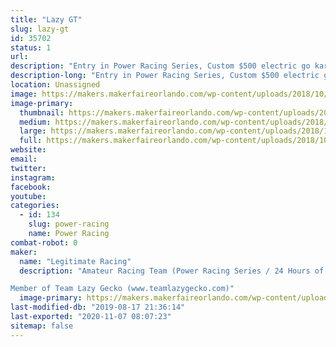 ```yaml
---
title: "Lazy GT"
slug: lazy-gt
id: 35702
status: 1
url: 
description: "Entry in Power Racing Series, Custom $500 electric go kart"
description-long: "Entry in Power Racing Series, Custom $500 electric go kart. Part of Team Lazy Gecko"
location: Unassigned
image: https://makers.makerfaireorlando.com/wp-content/uploads/2018/10/IMG_8977-1-1024x768.jpg
image-primary:
  thumbnail: https://makers.makerfaireorlando.com/wp-content/uploads/2018/10/IMG_8977-1-150x150.jpg
  medium: https://makers.makerfaireorlando.com/wp-content/uploads/2018/10/IMG_8977-1-300x225.jpg
  large: https://makers.makerfaireorlando.com/wp-content/uploads/2018/10/IMG_8977-1-1024x768.jpg
  full: https://makers.makerfaireorlando.com/wp-content/uploads/2018/10/IMG_8977-1.jpg
website: 
email: 
twitter: 
instagram: 
facebook: 
youtube: 
categories:
  - id: 134
    slug: power-racing
    name: Power Racing
combat-robot: 0
maker:
  name: "Legitimate Racing"
  description: "Amateur Racing Team (Power Racing Series / 24 Hours of Lemons)

Member of Team Lazy Gecko (www.teamlazygecko.com)"
  image-primary: https://makers.makerfaireorlando.com/wp-content/uploads/2018/10/Legit-Banner.jpg
last-modified-db: "2019-08-17 21:36:14"
last-exported: "2020-11-07 08:07:23"
sitemap: false
---
```

